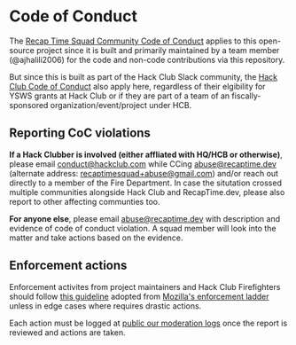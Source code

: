 # Code of Conduct

The [Recap Time Squad Community Code of Conduct](https://policies.recaptime.dev/code-of-conduct)
applies to this open-source project since it is built and primarily maintained
by a team member (@ajhalili2006) for the code and non-code contributions via this
repository.

But since this is built as part of the Hack Club Slack community, the [Hack Club Code of Conduct](https://hackclub.com/conduct/) also apply here,
regardless of their elgibility for YSWS grants at Hack Club or if they are part of a team of
an fiscally-sponsored organization/event/project under HCB.

## Reporting CoC violations

**If a Hack Clubber is involved (either affliated with HQ/HCB or otherwise)**, please email <conduct@hackclub.com>
while CCing <abuse@recaptime.dev> (alternate address: <recaptimesquad+abuse@gmail.com>) and/or reach out directly to a member of the Fire Department.
In case the situtation crossed multiple communities alongside Hack Club and RecapTime.dev, please also report to other affecting communties too.

**For anyone else**, please email <abuse@recaptime.dev> with description and evidence of code of conduct violation. A squad member will look into the matter and take actions based on the evidence.

## Enforcement actions

Enforcement activites from project maintainers and Hack Club Firefighters should follow [this guideline](https://policies.recaptime.dev/code-of-conduct/#enforcement-guidelines)
adopted from [Mozilla's enforcement ladder](https://github.com/mozilla/inclusion/blob/master/code-of-conduct-enforcement/consequence-ladder.md)
unless in edge cases where requires drastic actions.

Each action must be logged at [public our moderation logs](https://transparency.recaptime.dev/modlog) once the report is reviewed and actions are taken.
